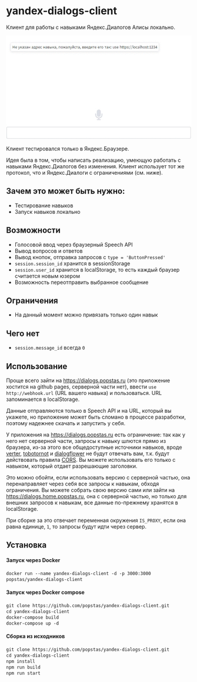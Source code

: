 # yandex-dialogs-client

Клиент для работы с навыками Яндекс.Диалогов Алисы локально.

![demo](/static/demo.gif)

Клиент тестировался только в Яндекс.Браузере.

Идея была в том, чтобы написать реализацию, умеющую работать с навыками Яндекс.Диалогов без изменения.
Клиент использует тот же протокол, что и Яндекс.Диалоги с ограничениями (см. ниже).

## Зачем это может быть нужно:
- Тестирование навыков
- Запуск навыков локально

## Возможности
- Голосовой ввод через браузерный Speech API
- Вывод вопросов и ответов
- Вывод кнопок, отправка запросов с `type = 'ButtonPressed'`
- `session.session_id` хранится в sessionStorage
- `session.user_id` хранится в localStorage, то есть каждый браузер считается новым юзером
- Возможность переотправить выбранное сообщение

## Ограничения
- На данный момент можно привязать только один навык

## Чего нет
- `session.message_id` всегда `0`

## Использование
Проще всего зайти на https://dialogs.popstas.ru (это приложение хостится на github pages, серверной части нет), 
ввести `use http://webhook.url` (URL вашего навыка) и пользоваться. URL запоминается в localStorage.

Данные отправляются только в Speech API и на URL, который вы укажете, но приложение может быть сломано в процессе разработки,
поэтому надежнее скачать и запустить у себя.

У приложения на https://dialogs.popstas.ru есть ограничение: так как у него нет серверной части,
запросы к навыку шлются прямо из браузера, из-за этого все общедоступные источники навыков, вроде 
[verter](https://www.verter.online/), 
[tobotornot](http://alisa.tobotornot.com/) и 
[dialogflower](https://dialogflower.com/) 
не будут отвечать вам, т.к. будут действовать правила [CORS](https://developer.mozilla.org/ru/docs/Web/HTTP/CORS).
Вы можете использовать его только с навыком, который отдает разрешающие заголовки.

Это можно обойти, если использовать версию с серверной частью, она перенаправляет через себя все запросы к навыкам, 
обходя ограничения. Вы можете собрать свою версию сами или зайти на https://dialogs.home.popstas.ru,
она с серверной частью, но только для внешних запросов к навыкам, все данные по-прежнему хранятся в localStorage.

При сборке за это отвечает переменная окружения `IS_PROXY`, если она равна единице, `1`, то запросы будут идти через сервер.


## Установка

#### Запуск через Docker

```
docker run --name yandex-dialogs-client -d -p 3000:3000 popstas/yandex-dialogs-client
```

#### Запуск через Docker compose

```
git clone https://github.com/popstas/yandex-dialogs-client.git
cd yandex-dialogs-client
docker-compose build
docker-compose up -d
```

#### Сборка из исходников

```
git clone https://github.com/popstas/yandex-dialogs-client.git
cd yandex-dialogs-client
npm install
npm run build
npm run start
```

